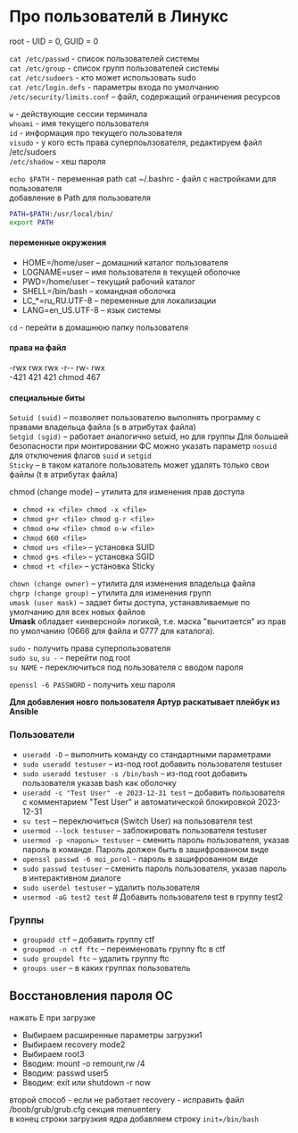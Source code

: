 

# Про пользователй в Линукс

root - UID = 0, GUID = 0

`cat /etc/passwd` - список пользователей системы  
`cat /etc/group` - список групп пользователей системы  
`cat /etc/sudoers` - кто может использовать sudo  
`cat /etc/login.defs` - параметры входа по умолчанию  
`/etc/security/limits.conf` – файл, содержащий ограничения ресурсов  

`w` - действующие сессии терминала  
`whoami` - имя текущего пользователя  
`id` - информация про текущего пользователя  
`visudo` - у кого есть права суперпоьлзователя, редактируем файл /etc/sudoers  
`/etc/shadow` - хеш пароля  

`echo $PATH` - переменная path
cat ~/.bashrc - файл с настройками для пользователя\
добавление в Path для пользователя
```bash
PATH=$PATH:/usr/local/bin/
export PATH
```

#### переменные окружения
* HOME=/home/user – домашний каталог пользователя
* LOGNAME=user – имя пользователя в текущей оболочке
* PWD=/home/user – текущий рабочий каталог
* SHELL=/bin/bash – командная оболочка
* LC_*=ru_RU.UTF-8 – переменные для локализации
* LANG=en_US.UTF-8 – язык системы

`cd` - перейти в домашнюю папку пользователя  

#### права на файл  
-rwx rwx rwx  -r-- rw- rwx  
-421 421 421   chmod 467  
#### специальные биты
`Setuid (suid)` – позволяет пользователю выполнять программу с правами владельца файла (s в атрибутах файла)\
`Setgid (sgid)` – работает аналогично setuid, но для группы Для большей безопасности при монтировании ФС можно указать параметр `nosuid` для отключения флагов `suid` и `setgid`\
`Sticky` – в таком каталоге пользователь может удалять только свои файлы (t в атрибутах файла)

chmod (change mode) – утилита для изменения прав доступа
* `chmod +x <file> chmod -x <file>`
* `chmod g+r <file> chmod g-r <file>`
* `chmod o+w <file> chmod o-w <file>`
* `chmod 660 <file>`
* `chmod u+s <file>` – установка SUID
* `chmod g+s <file>` – установка SGID
* `chmod +t <file>` – установка Sticky

`chown (change owner)` – утилита для изменения владельца файла\
`chgrp (change group)` – утилита для изменения групп\
`umask (user mask)` – задает биты доступа, устанавливаемые по умолчанию для всех новых файлов\
__Umask__ обладает «инверсной» логикой, т.е. маска "вычитается" из прав по умолчанию (0666 для файла и 0777 для каталога).

`sudo` - получить права суперпользователя  
`sudo su`, `su -` - перейти под root  
`su NAME` - переключиться под пользователя с вводом пароля  

`openssl -6 PASSWORD` - получить хеш пароля

__Для добавления новго пользователя Артур раскатывает плейбук из Ansible__

### Пользователи
* `useradd -D` – выполнить команду со стандартными параметрами
* `sudo useradd testuser` – из-под root добавить пользователя testuser
* `sudo useradd testuser -s /bin/bash` – из-под root добавить пользователя указав bash как оболочку
* `useradd -c "Test User" -e 2023-12-31 test` – добавить пользователя с комментарием "Test User" и автоматической блокировкой 2023-12-31
* `su test` – переключиться (Switch User) на пользователя test
* `usermod --lock testuser` – заблокировать пользователя testuser
* `usermod -p <пароль> testuser` – сменить пароль пользователя, указав пароль в команде. Пароль должен быть в зашифрованном виде
* `openssl passwd -6 moi_porol` - пароль в защифрованном виде
* `sudo passwd testuser` – сменить пароль пользователя, указав пароль в интерактивном диалоге
* `sudo userdel testuser` – удалить пользователя
* `usermod -aG test2 test` # Добавить пользователя test в группу test2

### Группы
* `groupadd ctf` – добавить группу ctf
* `groupmod -n ctf ftc` – переименовать группу ftc в ctf
* `sudo groupdel ftc` – удалить группу ftc
* `groups user` – в каких группах пользователь


## Восстановления пароля ОС
нажать Е при загрузке

* Выбираем расширенные параметры загрузки1
* Выбираем recovery mode2
* Выбираем root3
* Вводим: mount -o remount,rw /4
* Вводим: passwd user5
* Вводим: exit или shutdown -r now

второй способ - если не работает recovery - исправить файл /boob/grub/grub.cfg
секция menuentery  
в конец строки загрузкия ядра добавляем строку `init=/bin/bash`
